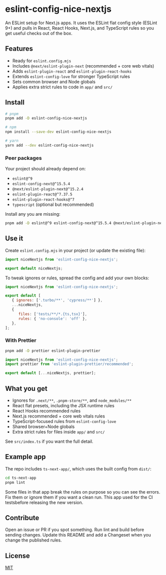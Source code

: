 # eslint-config-nice-nextjs

An ESLint setup for Next.js apps. It uses the ESLint flat config style (ESLint 9+) and pulls in React, React Hooks, Next.js, and TypeScript rules so you get useful checks out of the box.

## Features

- Ready for `eslint.config.mjs`
- Includes `@next/eslint-plugin-next` (recommended + core web vitals)
- Adds `eslint-plugin-react` and `eslint-plugin-react-hooks`
- Extends `eslint-config-love` for stronger TypeScript rules
- Sets common browser and Node globals
- Applies extra strict rules to code in `app/` and `src/`

## Install

```bash
# pnpm
pnpm add -D eslint-config-nice-nextjs

# npm
npm install --save-dev eslint-config-nice-nextjs

# yarn
yarn add --dev eslint-config-nice-nextjs
```

### Peer packages

Your project should already depend on:

- `eslint@^9`
- `eslint-config-next@^15.5.4`
- `@next/eslint-plugin-next@^15.2.4`
- `eslint-plugin-react@^7.37.5`
- `eslint-plugin-react-hooks@^7`
- `typescript` (optional but recommended)

Install any you are missing:

```bash
pnpm add -D eslint@^9 eslint-config-next@^15.5.4 @next/eslint-plugin-next@^15.2.4 eslint-plugin-react@^7.37.5 eslint-plugin-react-hooks@^7 typescript
```

## Use it

Create `eslint.config.mjs` in your project (or update the existing file):

```javascript
import niceNextjs from 'eslint-config-nice-nextjs';

export default niceNextjs;
```

To tweak ignores or rules, spread the config and add your own blocks:

```javascript
import niceNextjs from 'eslint-config-nice-nextjs';

export default [
   { ignores: ['.turbo/**', 'cypress/**'] },
   ...niceNextjs,
   {
      files: ['tests/**/*.{ts,tsx}'],
      rules: { 'no-console': 'off' },
   },
];
```

### With Prettier

```bash
pnpm add -D prettier eslint-plugin-prettier
```

```javascript
import niceNextjs from 'eslint-config-nice-nextjs';
import prettier from 'eslint-plugin-prettier/recommended';

export default [...niceNextjs, prettier];
```

## What you get

- Ignores for `.next/**`, `.pnpm-store/**`, and `node_modules/**`
- React flat presets, including the JSX runtime rules
- React Hooks recommended rules
- Next.js recommended + core web vitals rules
- TypeScript-focused rules from `eslint-config-love`
- Shared browser+Node globals
- Extra strict rules for files inside `app/` and `src/`

See `src/index.ts` if you want the full detail.

## Example app

The repo includes `ts-next-app/`, which uses the built config from `dist/`:

```bash
cd ts-next-app
pnpm lint
```

Some files in that app break the rules on purpose so you can see the errors. Fix them or ignore them if you want a clean run. This app used for the CI testsbefore releasing the new version.

## Contribute

Open an issue or PR if you spot something. Run lint and build before sending changes. Update this README and add a Changeset when you change the published rules.

## License

[MIT](LICENSE)
